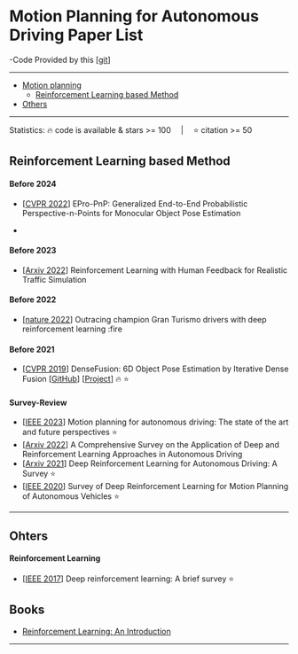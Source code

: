 # Motion Planning for Autonomous Driving Paper List

-Code Provided by this [[git](https://github.com/yinyunie/3D-Shape-Analysis-Paper-List)]

---
- [Motion planning](#Motion-planning)
  - [Reinforcement Learning based Method](#Reinforcement-Learning-based-Method)
- [Others](#Ohters)
---



Statistics: :fire: code is available & stars >= 100 &emsp;|&emsp; :star: citation >= 50

<!-- - [[Arxiv](https)] PoseCNN [[GitHub](https)] [[Project](https)] :fire: :star: -->

## Reinforcement Learning based Method

#### Before 2024
- [[CVPR 2022](https://arxiv.org/pdf/2203.13254.pdf)] EPro-PnP: Generalized End-to-End Probabilistic Perspective-n-Points for Monocular Object Pose Estimation

- 
#### Before 2023
- [[Arxiv 2022](https://arxiv.org/pdf/2309.00709.pdf)] Reinforcement Learning with Human Feedback for Realistic Traffic Simulation


#### Before 2022
- [[nature 2022](https://www.nature.com/articles/s41586-021-04357-7)] Outracing champion Gran Turismo drivers with deep reinforcement learning :fire



#### Before 2021
- [[CVPR 2019](https://arxiv.org/abs/1901.04780)] DenseFusion: 6D Object Pose Estimation by Iterative Dense Fusion [[GitHub](https://github.com/j96w/DenseFusion)]  [[Project](https://sites.google.com/view/densefusion/)] :fire: :star:


#### Survey-Review
- [[IEEE 2023](https://arxiv.org/pdf/2303.09824.pdf)] Motion planning for autonomous driving: The state of the art and future perspectives :star:
- [[Arxiv 2022](https://www.sciencedirect.com/science/article/pii/S1319157822000970)] A Comprehensive Survey on the Application of Deep and Reinforcement Learning Approaches in Autonomous Driving 
- [[Arxiv 2021](https://arxiv.org/pdf/2002.00444.pdf)] Deep Reinforcement Learning for Autonomous Driving: A Survey :star:
- [[IEEE 2020](https://arxiv.org/pdf/2001.11231.pdf)] Survey of Deep Reinforcement Learning for Motion Planning of Autonomous Vehicles :star:
---

## Ohters

#### Reinforcement Learning 
- [[IEEE 2017](https://discovery.ucl.ac.uk/id/eprint/10083557/1/1708.05866v2.pdf)] Deep reinforcement learning: A brief survey :star:

## Books

- [Reinforcement Learning: An Introduction](https://web.stanford.edu/class/psych209/Readings/SuttonBartoIPRLBook2ndEd.pdf)


---


